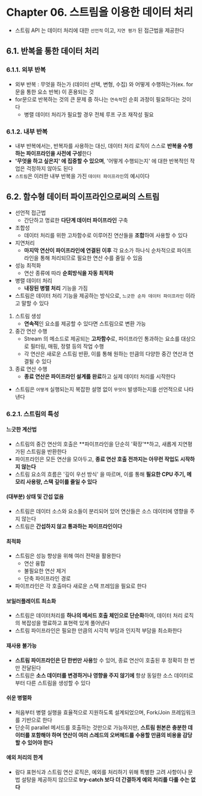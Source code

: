# Chapter 06. 스트림을 이용한 데이터 처리

- 스트림 API 는 데이터 처리에 대한 `선언적` 이고, `지연 평가` 된 접근법을 제공한다

## 6.1. 반복을 통한 데이터 처리

### 6.1.1. 외부 반복
- 외부 반복 : 무엇을 하는가 (데이터 선택, 변형, 수집) 와 어떻게 수행하는가(ex. for 문을 통한 요소 반복) 이 혼용되는 것
- for문으로 반복하는 것의 큰 문제 중 하나는 `연속적`인 순회 과정이 필요하다는 것이다
  - 병렬 데이터 처리가 필요할 경우 전체 루프 구조 재작성 필요

### 6.1.2. 내부 반복
- 내부 반복에서는, 반복자를 사용하는 대신, 데이터 처리 로직이 스스로 **반복을 수행하는 파이프라인을 사전에 구성**한다
- **'무엇을 하고 싶은지' 에 집중할 수 있으며**, '어떻게 수행되는지' 에 대한 반복적인 작업은 걱정하지 않아도 된다
- `스트림`은 이러한 내부 반복을 가진 `데이터 파이프라인`의 예시이다

## 6.2. 함수형 데이터 파이프라인으로써의 스트림
- 선언적 접근법
  - 간단하고 명료한 **다단계 데이터 파이프라인** 구축
- 조합성
  - 데이터 처리를 위한 고차함수로 이루어진 연산들을 **조합**하여 사용할 수 있다
- 지연처리
  - **마지막 연산이 파이프라인에 연결된 이후** 각 요소가 하나식 순차적으로 파이프라인을 통해 처리되므로 필요한 연산 수를 줄일 수 있음
- 성능 최적화
  - 연산 종류에 따라 **순회방식을 자동 최적화**
- 병렬 데이터 처리
  - **내장된 병렬 처리** 기능을 가짐
- 스트림은 데이터 처리 기능을 제공하는 방식으로, `느긋한 순차 데이터 파이프라인` 이라고 말할 수 있다
1. 스트림 생성
   - **연속적**인 요소를 제공할 수 있다면 스트림으로 변환 가능
2. 중간 연산 수행
   - Stream 의 메소드로 제공되는 **고차함수**로, 파이프라인 통과하는 요소를 대상으로 필터링, 매핑, 정렬 등의 작업 수행
   - 각 연산은 새로운 스트림 반환, 이를 통해 원하는 만큼의 다양한 중간 연산과 연결될 수 있다
3. 종료 연산 수행
    - **종료 연산은 파이프라인 설계를 완료**하고 실제 데이터 처리를 시작한다
- 스트림은 `어떻게` 실행되는지 복잡한 설명 없이 `무엇이` 발생하는지를 선언적으로 나타낸다

### 6.2.1. 스트림의 특성
#### 느긋한 계산법
- 스트림의 중간 연산의 호출은 **파이프라인을 단순히 '확장'**하고, 새롭게 지연평가된 스트림을 반환한다
- 파이프라인은 모든 연산을 모아두고, **종료 연산 호출 전까지는 아무런 작업도 시작하지 않는다**
- 스트림 요소의 흐름은 '깊이 우선 방식' 을 따르며, 이를 통해 **필요한 CPU 주기, 메모리 사용량, 스택 깊이를 줄일 수 있다**

#### (대부분) 상태 및 간섭 없음
- 스트림은 데이터 소스와 요소들이 분리되어 있어 연산들은 소스 데이터에 영향을 주지 않는다
- 스트림은 **간섭하지 않고 통과하는 파이프라인이다**

#### 최적화
- 스트림은 성능 향상을 위해 여러 전략을 활용한다
  - 연산 융합
  - 불필요한 연산 제거
  - 단축 파이프라인 경로
- 파이프라인은 각 호출마다 새로운 스택 프레임을 필요로 한다

#### 보일러플레이트 최소화
- 스트림은 데이터처리를 **하나의 메서드 호출 체인으로 단순화**하여, 데이터 처리 로직의 복잡성을 명료하고 표현력 있게 풀어낸다
- 스트림 파이프라인은 필요한 만큼의 시각적 부담과 인지적 부담을 최소화한다

#### 재사용 불가능
- **스트림 파이프라인은 단 한번만 사용**할 수 있어, 종료 연산이 호출된 후 정확히 한 번만 전달된다
- 스트림은 **소스 데이터를 변경하거나 영향을 주지 않기에** 항상 동일한 소스 데이터로부터 다른 스트림을 생성할 수 있다

#### 쉬운 병렬화
- 처음부터 병렬 실행을 효율적으로 지원하도록 설계되었으며, Fork/Join 프레임워크를 기반으로 한다
- 단순히 parallel 메서드를 호출하는 것만으로 가능하지만, **스트림 원본은 충분한 데이터를 포함해야 하며 연산이 여러 스레드의 오버헤드를 수용할 만큼의 비용을 감당할 수 있어야 한다**

#### 예외 처리의 한계
- 람다 표현식과 스트림 연산 로직은, 예외를 처리하기 위해 특별한 고려 사항이나 문법 설탕을 제공하지 않으므로 **try-catch 보다 더 간결하게 예외 처리를 다룰 수는 없다**